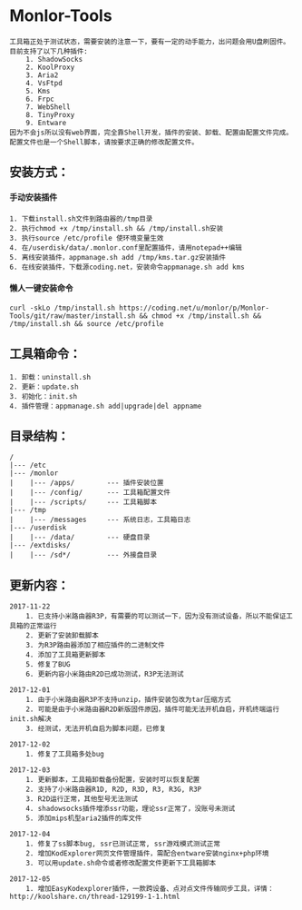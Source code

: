 # Monlor-Tools
	工具箱正处于测试状态，需要安装的注意一下，要有一定的动手能力，出问题会用U盘刷固件。
	目前支持了以下几种插件:
		1. ShadowSocks
		2. KoolProxy
		3. Aria2
		4. VsFtpd
		5. Kms
		6. Frpc
		7. WebShell
		8. TinyProxy
		9. Entware
	因为不会js所以没有web界面，完全靠Shell开发，插件的安装、卸载、配置由配置文件完成。
	配置文件也是一个Shell脚本，请按要求正确的修改配置文件。
		
## 安装方式：  
#### 	手动安装插件
	1. 下载install.sh文件到路由器的/tmp目录
	2. 执行chmod +x /tmp/install.sh && /tmp/install.sh安装
	3. 执行source /etc/profile 使环境变量生效
	4. 在/userdisk/data/.monlor.conf里配置插件，请用notepad++编辑
	5. 离线安装插件，appmanage.sh add /tmp/kms.tar.gz安装插件 
	6. 在线安装插件，下载源coding.net，安装命令appmanage.sh add kms

#### 	懒人一键安装命令
	curl -skLo /tmp/install.sh https://coding.net/u/monlor/p/Monlor-Tools/git/raw/master/install.sh && chmod +x /tmp/install.sh && /tmp/install.sh && source /etc/profile

## 工具箱命令：
	1. 卸载：uninstall.sh
	2. 更新：update.sh
	3. 初始化：init.sh 
	4. 插件管理：appmanage.sh add|upgrade|del appname

## 目录结构：  
	/
	|--- /etc  
	|--- /monlor
	|    |--- /apps/        --- 插件安装位置  
	|    |--- /config/      --- 工具箱配置文件
	|    |--- /scripts/     --- 工具箱脚本
	|--- /tmp
	|    |--- /messages     --- 系统日志，工具箱日志
	|--- /userdisk
	|    |--- /data/        --- 硬盘目录
	|--- /extdisks/
	|    |--- /sd*/         --- 外接盘目录

## 更新内容：  
	2017-11-22
		1. 已支持小米路由器R3P，有需要的可以测试一下，因为没有测试设备，所以不能保证工具箱的正常运行
		2. 更新了安装卸载脚本
		3. 为R3P路由器添加了相应插件的二进制文件
		4. 添加了工具箱更新脚本
		5. 修复了BUG
		6. 更新内容小米路由R2D已成功测试，R3P无法测试

	2017-12-01
		1. 由于小米路由器R3P不支持unzip，插件安装包改为tar压缩方式
		2. 可能是由于小米路由器R2D新版固件原因，插件可能无法开机自启，开机终端运行init.sh解决
		3. 经测试，无法开机自启为脚本问题，已修复

	2017-12-02
		1. 修复了工具箱多处bug

	2017-12-03
		1. 更新脚本，工具箱卸载备份配置，安装时可以恢复配置
		2. 支持了小米路由器R1D, R2D, R3D, R3, R3G, R3P
		3. R2D运行正常，其他型号无法测试
		4. shadowsocks插件增添ssr功能，理论ssr正常了，没账号未测试
		5. 添加mips机型aria2插件的库文件
	
	2017-12-04
		1. 修复了ss脚本bug, ssr已测试正常, ssr游戏模式测试正常
		2. 增加KodExplorer网页文件管理插件，需配合entware安装nginx+php环境
		3. 可以用update.sh命令或者修改配置文件更新下工具箱脚本

	2017-12-05
		1. 增加EasyKodexplorer插件，一款跨设备、点对点文件传输同步工具，详情：http://koolshare.cn/thread-129199-1-1.html

